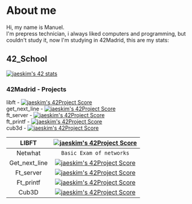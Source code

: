
# About me</br>

Hi, my name is Manuel.</br>
I'm prepress technician, i always liked computers and programming, but couldn't study it, now I'm studying in 42Madrid, this are my stats:</br>

## 42_School </br>

[![jaeskim's 42 stats](https://badge42.herokuapp.com/api/stats/mrubio)](https://github.com/JaeSeoKim/badge42)
</br>

### 42Madrid - Projects </br>

libft - 
[![jaeskim's 42Project Score](https://badge42.herokuapp.com/api/project/mrubio/Libft)](https://github.com/JaeSeoKim/badge42)</br>
get_next_line - 
[![jaeskim's 42Project Score](https://badge42.herokuapp.com/api/project/mrubio/get_next_line)](https://github.com/JaeSeoKim/badge42)</br>
ft_server - 
[![jaeskim's 42Project Score](https://badge42.herokuapp.com/api/project/mrubio/ft_server)](https://github.com/JaeSeoKim/badge42)</br>
ft_printf -
[![jaeskim's 42Project Score](https://badge42.herokuapp.com/api/project/mrubio/ft_printf)](https://github.com/JaeSeoKim/badge42)</br>
cub3d - 
[![jaeskim's 42Project Score](https://badge42.herokuapp.com/api/project/mrubio/cub3D)](https://github.com/JaeSeoKim/badge42)</br>

|LIBFT|[![jaeskim's 42Project Score](https://badge42.herokuapp.com/api/project/mrubio/Libft)](https://github.com/JaeSeoKim/badge42)|
|:---:|:--------------------------------------------------------------------------------------------------------------------------:|
|Netwhat|`Basic Exam of networks`|
|Get_next_line|[![jaeskim's 42Project Score](https://badge42.herokuapp.com/api/project/mrubio/get_next_line)](https://github.com/JaeSeoKim/badge42)|
|Ft_server |[![jaeskim's 42Project Score](https://badge42.herokuapp.com/api/project/mrubio/ft_server)](https://github.com/JaeSeoKim/badge42)|
|Ft_printf|[![jaeskim's 42Project Score](https://badge42.herokuapp.com/api/project/mrubio/ft_printf)](https://github.com/JaeSeoKim/badge42)|
|Cub3D|[![jaeskim's 42Project Score](https://badge42.herokuapp.com/api/project/mrubio/cub3D)](https://github.com/JaeSeoKim/badge42)|
